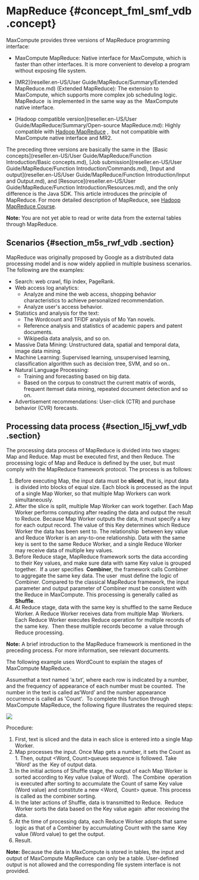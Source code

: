 # MapReduce {#concept_fml_smf_vdb .concept}

MaxCompute provides three versions of MapReduce programming interface:

-   MaxCompute MapReduce: Native interface for MaxCompute, which is faster than other interfaces. It is more convenient to develop a program without exposing file system.

-   [MR2](reseller.en-US/User Guide/MapReduce/Summary/Extended MapReduce.md) \(Extended MapReduce\): The extension to MaxCompute, which supports more complex job scheduling logic. MapReduce  is implemented in the same way as the  MaxCompute native interface.

-   [Hadoop compatible version](reseller.en-US/User Guide/MapReduce/Summary/Open-source MapReduce.md): Highly compatible with [Hadoop MapReduce](http://hadoop.apache.org/docs/r1.0.4/cn/mapred_tutorial.html) ,  but not compatible with  MaxCompute native interface and MR2.


The preceding three versions are basically the same in the  [Basic concepts](reseller.en-US/User Guide/MapReduce/Function Introduction/Basic concepts.md), [Job submission](reseller.en-US/User Guide/MapReduce/Function Introduction/Commands.md), [Input and output](reseller.en-US/User Guide/MapReduce/Function Introduction/Input and Output.md), and [Resource](reseller.en-US/User Guide/MapReduce/Function Introduction/Resources.md), and the only difference is the Java SDK. This article introduces the principle of MapReduce. For more detailed description of MapReduce, see [Hadoop MapReduce Course](http://hadoop.apache.org/docs/r1.0.4/cn/mapred_tutorial.html).

**Note:** You are not yet able to read or write data from the external tables through MapReduce.

## Scenarios {#section_m5s_rwf_vdb .section}

MapReduce was originally proposed by Google as a distributed data processing model and is now widely applied in multiple business scenarios. The following are the examples:

-   Search: web crawl, flip index, PageRank.
-   Web access log analytics:
    -   Analyze and mine the web access, shopping behavior characteristics to achieve personalized recommendation.
    -   Analyze user's access behavior.
-   Statistics and analysis for the text:
    -   The Wordcount and TFIDF analysis of Mo Yan novels.
    -   Reference analysis and statistics of academic papers and patent documents.
    -   Wikipedia data analysis, and so on.
-   Massive Data Mining: Unstructured data, spatial and temporal data, image data mining.
-   Machine Learning: Supervised learning, unsupervised learning, classification algorithm such as decision tree, SVM, and so on..
-   Natural Language Processing:
    -   Training and forecasting based on big data.
    -   Based on the corpus to construct the current matrix of words, frequent itemset data mining, repeated document detection and so on.
-   Advertisement recommendations: User-click \(CTR\) and purchase behavior \(CVR\) forecasts.

## Processing data process {#section_l5j_vwf_vdb .section}

The processing data process of MapReduce is divided into two stages: Map and Reduce. Map must be executed first, and then Reduce. The processing logic of Map and Reduce is defined by the user, but must comply with the MapReduce framework protocol. The process is as follows:

1.  Before executing Map, the input data must be **sliced**, that is, input data is divided into blocks of equal size. Each block is processed as the input of a single Map Worker, so that multiple Map Workers can work simultaneously.
2.  After the slice is split, multiple Map Worker can work together. Each Map Worker performs computing after reading the data and output the result to Reduce. Because Map Worker outputs the data, it must specify a key for each output record. The value of this Key determines which Reduce Worker the data has been sent to. The relationship  between key value and Reduce Worker is an any-to-one relationship. Data with the same key is sent to the same Reduce Worker, and a single Reduce Worker  may receive data of multiple key values.
3.  Before Reduce stage, MapReduce framework sorts the data according to their Key values, and make sure data with same Key value is grouped together.  If a user specifies  **Combiner**, the framework calls Combiner to aggregate the same key data. The user  must define the logic of Combiner. Compared to the classical MapReduce framework, the input parameter and output parameter of Combiner must be consistent with the Reduce in MaxCompute. This processing is generally called as **Shuffle**.
4.  At Reduce stage, data with the same key is shuffled to the same Reduce Worker. A Reduce Worker receives data from multiple Map  Workers. Each Reduce Worker executes Reduce operation for multiple records of the same key.  Then these multiple records become  a value through Reduce processing.

**Note:** A brief introduction to the MapReduce framework is mentioned in the preceding process. For more information, see relevant documents.

The following example uses WordCount to explain the stages of MaxCompute MapReduce. 

Assumethat a text named ‘a.txt’, where each row is indicated by a number, and the frequency of appearance of each number must be counted.  The number in the text is called as‘Word’ and the number appearance occurrence is called as 'Count'.  To complete this function through MaxCompute MapReduce, the following figure illustrates the required steps:

![](http://static-aliyun-doc.oss-cn-hangzhou.aliyuncs.com/assets/img/12013/15441688461922_en-US.jpg)

Procedure:

1.  First, text is sliced and the data in each slice is entered into a single Map Worker.
2.  Map processes the input. Once Map gets a number, it sets the Count as 1. Then, output <Word, Count\>queues sequence is followed. Take ‘Word’ as the  Key of output data.
3.  In the initial actions of Shuffle stage, the output of each Map Worker is sorted according to Key value \(value of Word\).  The Combine  operation is executed after sorting to accumulate the Count of same Key value \(Word value\) and constitute a new <Word,  Count\> queue. This process is called as the combiner sorting.
4.  In the later actions of Shuffle, data is transmitted to Reduce.  Reduce Worker sorts the data based on the Key value again  after receiving the data.
5.  At the time of processing data, each Reduce Worker adopts that same logic as that of a Combiner by accumulating Count with the same  Key value \(Word value\) to get the output.
6.  Result.

**Note:** Because the data in MaxCompute is stored in tables, the input and output of MaxCompute MapReduce  can only be a table. User-defined output is not allowed and the corresponding file system interface is not provided.

